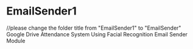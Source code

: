 EmailSender1
============

//please change the folder title from "EmailSender1" to "EmailSender"
Google Drive Attendance System Using Facial Recognition Email Sender Module
